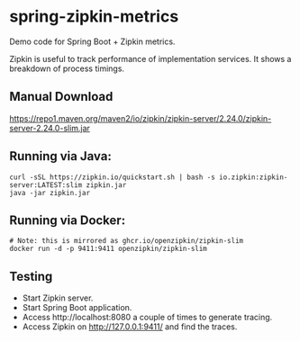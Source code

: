 # spring-zipkin-metrics
Demo code for Spring Boot + Zipkin metrics. 

Zipkin is useful to track performance of implementation services. It shows a breakdown of process timings.

## Manual Download
https://repo1.maven.org/maven2/io/zipkin/zipkin-server/2.24.0/zipkin-server-2.24.0-slim.jar

## Running via Java:

```
curl -sSL https://zipkin.io/quickstart.sh | bash -s io.zipkin:zipkin-server:LATEST:slim zipkin.jar
java -jar zipkin.jar
```

## Running via Docker:

```
# Note: this is mirrored as ghcr.io/openzipkin/zipkin-slim
docker run -d -p 9411:9411 openzipkin/zipkin-slim
```

## Testing

* Start Zipkin server.
* Start Spring Boot application.
* Access http://localhost:8080 a couple of times to generate tracing.
* Access Zipkin on http://127.0.0.1:9411/ and find the traces.
